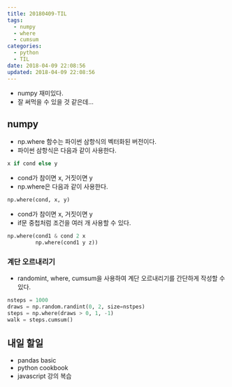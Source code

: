 ```yaml
---
title: 20180409-TIL
tags:
  - numpy
  - where
  - cumsum
categories:
  - python
  - TIL
date: 2018-04-09 22:08:56
updated: 2018-04-09 22:08:56
---
```


* numpy 재미있다.
* 잘 써먹을 수 있을 것 같은데...

## numpy

* np.where 함수는 파이썬 삼항식의 벡터화된 버전이다.
* 파이썬 삼항식은 다음과 같이 사용한다.

```py
x if cond else y
```

* cond가 참이면 x, 거짓이면 y
* np.where은 다음과 같이 사용한다.

```py
np.where(cond, x, y)
```

* cond가 참이면 x, 거짓이면 y
* if문 중첩처럼 조건을 여러 개 사용할 수 있다.

```py
np.where(cond1 & cond 2 x 
         np.where(cond1 y z))
```

### 계단 오르내리기

* randomint, where, cumsum을 사용하여 계단 오르내리기를 간단하게 작성할 수 있다.

```py
nsteps = 1000
draws = np.random.randint(0, 2, size=nstpes)
steps = np.where(draws > 0, 1, -1)
walk = steps.cumsum()
```

## 내일 할일

* pandas basic
* python cookbook
* javascript 강의 복습
